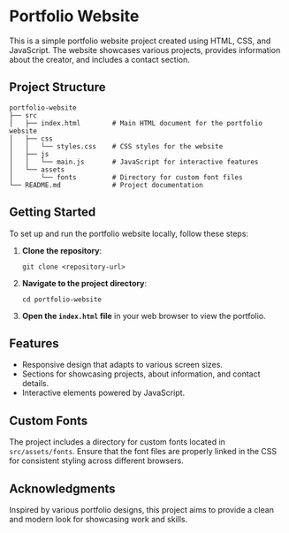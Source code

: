 # Portfolio Website

This is a simple portfolio website project created using HTML, CSS, and JavaScript. The website showcases various projects, provides information about the creator, and includes a contact section.

## Project Structure

```
portfolio-website
├── src
│   ├── index.html        # Main HTML document for the portfolio website
│   ├── css
│   │   └── styles.css    # CSS styles for the website
│   ├── js
│   │   └── main.js       # JavaScript for interactive features
│   └── assets
│       └── fonts         # Directory for custom font files
└── README.md             # Project documentation
```

## Getting Started

To set up and run the portfolio website locally, follow these steps:

1. **Clone the repository**:
   ```
   git clone <repository-url>
   ```

2. **Navigate to the project directory**:
   ```
   cd portfolio-website
   ```

3. **Open the `index.html` file** in your web browser to view the portfolio.

## Features

- Responsive design that adapts to various screen sizes.
- Sections for showcasing projects, about information, and contact details.
- Interactive elements powered by JavaScript.

## Custom Fonts

The project includes a directory for custom fonts located in `src/assets/fonts`. Ensure that the font files are properly linked in the CSS for consistent styling across different browsers.

## Acknowledgments

Inspired by various portfolio designs, this project aims to provide a clean and modern look for showcasing work and skills.